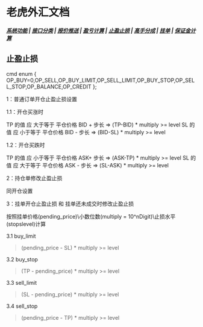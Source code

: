# <span id = "liucheng">老虎外汇文档</span>

##### [系统功能](/) |  [接口分类](/api/category.html) | [报价推送](/quote.html) | [盈亏计算](/formula.html) | [止盈止损](/level.html) | [高手分成](/bouns.html) | [挂单](/pending.html) | [保证金计算](/ouccupy_asset.html)

## 止盈止损
cmd 
enum { OP_BUY=0,OP_SELL,OP_BUY_LIMIT,OP_SELL_LIMIT,OP_BUY_STOP,OP_SELL_STOP,OP_BALANCE,OP_CREDIT };

1：普通订单开仓止盈止损设置

1.1：开仓买涨时

TP 的值 应 大于等于 平仓价格 BID + 步长 => (TP-BID) * multiply >= level 
SL 的值 应 小于等于 平仓价格 BID - 步长 => (BID-SL) * multiply >= level

1.2：开仓买跌时

TP 的值 应 小于等于 平仓价格 ASK+ 步长 => (ASK-TP) * multiply >= level 
SL 的值 应 大于等于 平仓价格 ASK - 步长 => (SL-ASK) * multiply >= level

2：持仓单修改止盈止损

同开仓设置

3：挂单开仓止盈止损 和 挂单还未成交时修改止盈止损

按照挂单价格(pending_price)\小数位数(multiply = 10^nDigit)\止损水平(stopslevel)计算

3.1 buy_limit 
>(pending_price - SL) * multiply >= level

3.2 buy_stop 
>(TP - pending_price) * multiply >= level

3.3 sell_limit 
>(SL - pending_price) * multiply >= level

3.4 sell_stop 
>(pending_price - TP) * multiply >= level